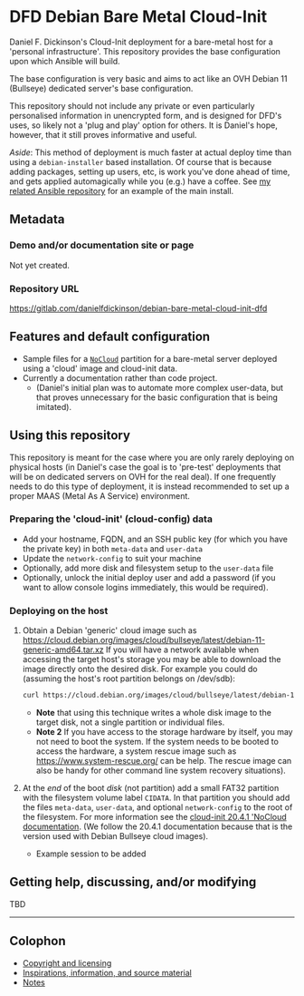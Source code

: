 # DFD Debian Bare Metal Cloud-Init

Daniel F. Dickinson's Cloud-Init deployment for a bare-metal host for a
'personal infrastructure'. This repository provides the base configuration
upon which Ansible will build.

The base configuration is very basic and aims to act like an OVH Debian 11
(Bullseye) dedicated server's base configuration.

This repository should not include any private or even particularly personalised
information in unencrypted form, and is designed for DFD's uses, so likely not
a 'plug and play' option for others. It is Daniel's hope, however, that it still
proves informative and
useful.

_Aside_: This method of deployment is much faster at actual deploy time than
using a `debian-installer` based installation. Of course that is because adding
packages, setting up users, etc, is work you've done ahead of time, and gets
applied automagically while you (e.g.) have a coffee. See [my related Ansible
repository](https://gitlab.com/danielfdickinson/debian-libvirt-ansible-dfd) for
an example of the main install.

## Metadata

### Demo and/or documentation site or page

Not yet created.

### Repository URL

<https://gitlab.com/danielfdickinson/debian-bare-metal-cloud-init-dfd>

## Features and default configuration

* Sample files for a
	[`NoCloud`](https://cloudinit.readthedocs.io/en/20.4.1/topics/datasources/nocloud.html)
	partition for a bare-metal server deployed using a 'cloud' image and
	cloud-init data.
* Currently a documentation rather than code project.
	* (Daniel's initial plan was to automate more complex user-data, but
	that proves unnecessary for the basic configuration that is being imitated).

## Using this repository

This repository is meant for the case where you are only rarely deploying on
physical hosts (in Daniel's case the goal is to 'pre-test' deployments that will
be on dedicated servers on OVH for the real deal). If one frequently needs to do
this type of deployment, it is instead recommended to set up a proper MAAS
(Metal As A Service) environment.

### Preparing the 'cloud-init' (cloud-config) data

* Add your hostname, FQDN, and an SSH public key (for which you have the private
	key) in both `meta-data` and `user-data`
* Update the `network-config` to suit your machine
* Optionally, add more disk and filesystem setup to the `user-data` file
* Optionally, unlock the initial deploy user and add a password (if you want to
	allow console logins immediately, this would be required).

### Deploying on the host

1. Obtain a Debian 'generic' cloud image such as
<https://cloud.debian.org/images/cloud/bullseye/latest/debian-11-generic-amd64.tar.xz>
	If you will have a network available when accessing the target host's
	storage you may be able to download the image directly onto the desired
	disk. For example you could do (assuming the host's root partition belongs on
	/dev/sdb):

	```bash
	curl https://cloud.debian.org/images/cloud/bullseye/latest/debian-11-generic-amd64.tar.xz | tar -O -xJf - disk.raw | dd of=/dev/sdb bs=1M
	```

	* **Note** that using this technique writes a whole disk image to the target
	disk, not a single partition or individual files.
	* **Note 2** If you have access to the storage hardware by itself, you may
	not need to	boot the system. If the system needs to be booted to access the
	hardware, a 	system rescue image such as <https://www.system-rescue.org/>
	can be help. The rescue image can also be handy for other command line system
	recovery situations).
2. At the _end_ of the boot _disk_ (not partition) add a small FAT32 partition
	with the filesystem volume label `CIDATA`. In that partition you should add
	the files `meta-data`, `user-data`, and optional `network-config` to the root
	of the filesystem. For more information see the [cloud-init 20.4.1 'NoCloud
	documentation](https://cloudinit.readthedocs.io/en/20.4.1/topics/datasources/nocloud.html).
	(We follow the 20.4.1 documentation because that is the version used with
	Debian Bullseye cloud images).
	* Example session to be added

## Getting help, discussing, and/or modifying

TBD

-------

## Colophon

* [Copyright and licensing](LICENSE)
* [Inspirations, information, and source material](ACKNOWLEDGEMENTS.md)
* [Notes](README-NOTES.md)

